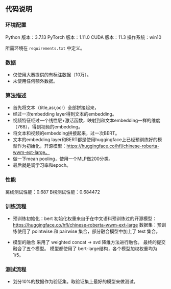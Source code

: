 ## 代码说明

### 环境配置

Python 版本：3.7.13
PyTorch 版本：1.11.0
CUDA 版本：11.3
操作系统：win10

所需环境在 `requirements.txt` 中定义。

### 数据

* 仅使用大赛提供的有标注数据（10万）。
* 未使用任何额外数据。


### 算法描述

* 首先将文本（title,asr,ocr）全部拼接起来，
* 经过一次embedding layer得到文本的embedding。
* 视频特征经过一个线性层+激活函数，映射到和文本embedding一样的维度（768），得到视频的embedding。
* 将文本和视频的embedding拼接起来，过一次BERT。
* 文本的embedding layer和BERT都是使用huggingface上已经预训练好的模型作为初始化，开源模型：https://huggingface.co/hfl/chinese-roberta-wwm-ext-large。
* 做一下mean pooling，使用一个MLP做200分类。
* 最后就是调学习率和epoch。



### 性能

离线测试性能：0.687
B榜测试性能：0.684472


### 训练流程

* 预训练初始化：bert 初始化权重来自于在中文语料预训练过的开源模型：https://huggingface.co/hfl/chinese-roberta-wwm-ext-large
  数据集：预训练使用了 pointwise 和 pairwise 集合，部分融合模型中加上了 test 集合。

* 模型的融合
  采用了 weighted concat -> svd 降维方法进行融合。
  最终的提交融合了五个模型。 
  模型都使用了 bert-large结构，各个模型加权权重均为 1/5。

### 测试流程

* 划分10%的数据作为验证集。取验证集上最好的模型来做测试。
